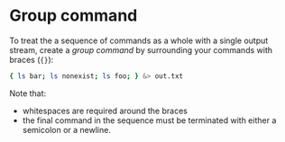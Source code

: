 # Group command

To treat the a sequence of commands as a whole with a single output stream, create a *group command* by surrounding your commands with braces (`{}`):
```bash
{ ls bar; ls nonexist; ls foo; } &> out.txt 
```

Note that: 
- whitespaces are required around the braces 
- the final command in the sequence must be terminated with either a semicolon or a newline.

